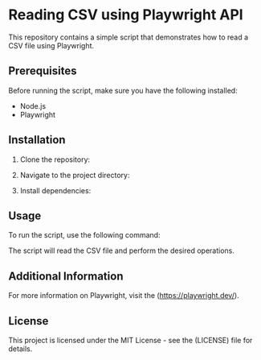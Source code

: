 # Reading CSV using Playwright API

This repository contains a simple script that demonstrates how to read a CSV file using Playwright.

## Prerequisites

Before running the script, make sure you have the following installed:

- Node.js
- Playwright

## Installation

1. Clone the repository:

2. Navigate to the project directory:

3. Install dependencies:

## Usage

To run the script, use the following command:

The script will read the CSV file and perform the desired operations.

## Additional Information

For more information on Playwright, visit the <official Playwright documentation>(https://playwright.dev/).

## License

This project is licensed under the MIT License - see the <LICENSE>(LICENSE) file for details.